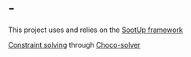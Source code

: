 # -

This project uses and relies on the  <a target="_blank" href="https://github.com/soot-oss/SootUp">SootUp framework</a> 

[Constraint solving](src/main/AliasAnalysis/ConstraintSolver) through [Choco-solver](https://github.com/chocoteam/choco-solver)
